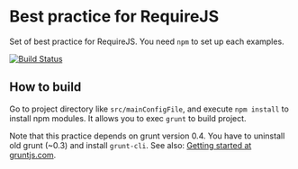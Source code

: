 # Best practice for RequireJS

Set of best practice for RequireJS.
You need `npm` to set up each examples.

[![Build Status](https://travis-ci.org/eller86/requirejs-best-practice.png)](https://travis-ci.org/eller86/requirejs-best-practice)

## How to build

Go to project directory like `src/mainConfigFile`, and execute `npm install` to install npm modules. It allows you to exec `grunt` to build project.

Note that this practice depends on grunt version 0.4. You have to uninstall old grunt (~0.3) and install `grunt-cli`. See also: [Getting started at gruntjs.com](http://gruntjs.com/getting-started#installing-the-cli).

